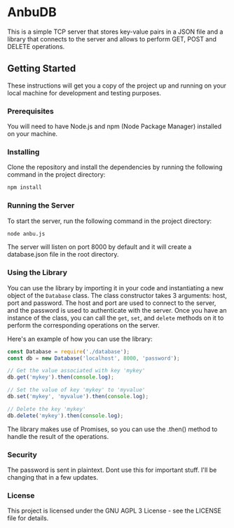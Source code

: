 # AnbuDB

This is a simple TCP server that stores key-value pairs in a JSON file and a library that connects to the server and allows to perform GET, POST and DELETE operations.

## Getting Started

These instructions will get you a copy of the project up and running on your local machine for development and testing purposes.

### Prerequisites

You will need to have Node.js and npm (Node Package Manager) installed on your machine.

### Installing

Clone the repository and install the dependencies by running the following command in the project directory:

```bash
npm install
```

### Running the Server

To start the server, run the following command in the project directory:

```bash
node anbu.js
```


The server will listen on port 8000 by default and it will create a database.json file in the root directory.

### Using the Library

You can use the library by importing it in your code and instantiating a new object of the `Database` class. The class constructor takes 3 arguments: host, port and password. The host and port are used to connect to the server, and the password is used to authenticate with the server. Once you have an instance of the class, you can call the `get`, `set`, and `delete` methods on it to perform the corresponding operations on the server.

Here's an example of how you can use the library:
```javascript
const Database = require('./database');
const db = new Database('localhost', 8000, 'password');

// Get the value associated with key 'mykey'
db.get('mykey').then(console.log);

// Set the value of key 'mykey' to 'myvalue'
db.set('mykey', 'myvalue').then(console.log);

// Delete the key 'mykey'
db.delete('mykey').then(console.log);
```

The library makes use of Promises, so you can use the .then() method to handle the result of the operations.

### Security
The password is sent in plaintext. Dont use this for important stuff. I'll be changing that in a few updates.

### License
This project is licensed under the GNU AGPL 3 License - see the LICENSE file for details.
